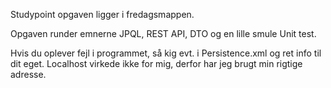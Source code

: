 Studypoint opgaven ligger i fredagsmappen.

Opgaven runder emnerne JPQL, REST API, DTO og en lille smule Unit test.

Hvis du oplever fejl i programmet, så kig evt. i Persistence.xml og ret info til 
dit eget.
Localhost virkede ikke for mig, derfor har jeg brugt min rigtige adresse.

